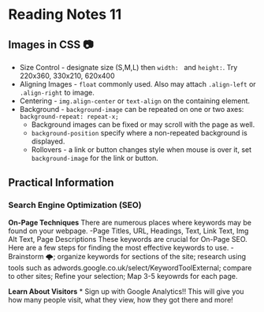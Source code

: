 # Reading Notes 11

## Images in CSS 📷

  * Size Control -  designate size (S,M,L) then ```width: ``` and ```height:```. Try 220x360, 330x210, 620x400
  * Aligning Images - ```float``` commonly used. Also may attach  ```.align-left``` or ```.align-right``` to image.
  * Centering - ```img.align-center``` or ```text-align``` on the containing element.
  * Background - ```background-image``` can be repeated on one or two axes: ```background-repeat: repeat-x;```
    * Background images can be fixed or may scroll with the page as well.
    * ```background-position``` specify where a non-repeated background is displayed.
    * Rollovers - a link or button changes style when mouse is over it, set ```background-image``` for the link or button.
  
  ## Practical Information
  
  ### Search Engine Optimization (SEO) 
  
   **On-Page Techniques**
     There are numerous places where keywords may be found on your webpage. 
      -Page Titles, URL, Headings, Text, Link Text, Img Alt Text, Page Descriptions
     These keywords are crucial for On-Page SEO. Here are a few steps for finding the most effective keywords to use. 
      -Brainstorm 🌩️; organize keywords for sections of the site; research using tools such as adwords.google.co.uk/select/KeywordToolExternal; 
      compare to other sites; Refine your selection; Map 3-5 keyowrds for each page.
      
   **Learn About Visitors**
      * Sign up with Google Analytics!!
        This will give you how many people visit, what they view, how they got there and more!
